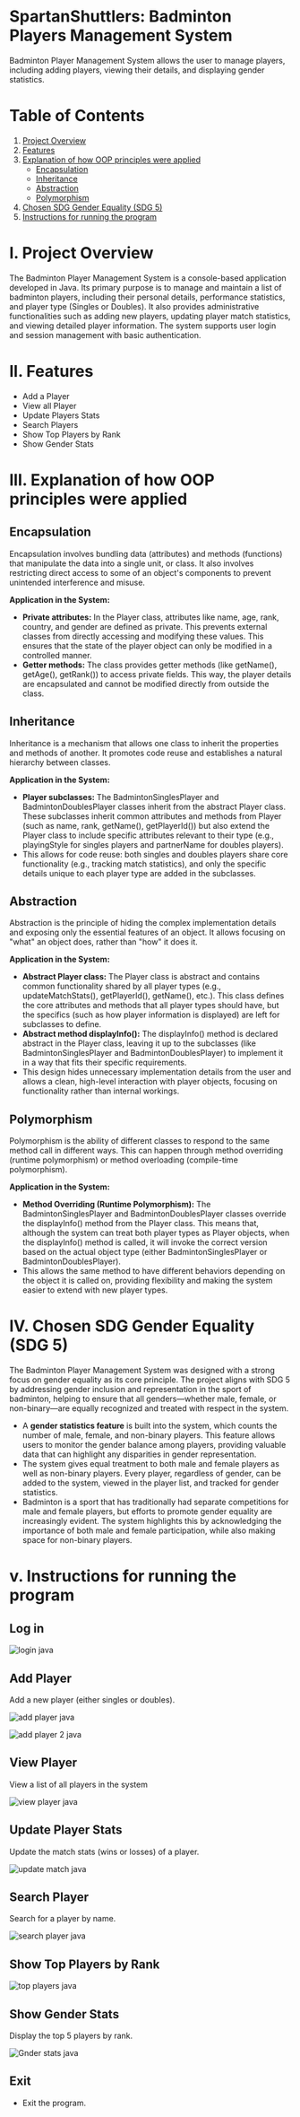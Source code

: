 # SpartanShuttlers: Badminton Players Management System

Badminton Player Management System allows the user to manage players, including adding players, viewing their details, and displaying gender statistics. 

# Table of Contents

1. [Project Overview](#project-overview)
2. [Features](#project-overview)
3. [Explanation of how OOP principles were applied](#explanation-of-how-oop-principles-were-applied)
   - [Encapsulation](#encapsulation)
   - [Inheritance](#inheritance)
   - [Abstraction](#abstraction)
   - [Polymorphism](#polymorphism)
4. [Chosen SDG Gender Equality (SDG 5)](#chosen-sdg-gender-equality-(sdg-5))
5. [Instructions for running the program](#instructions-for-running-the-program)

# l. Project Overview
The Badminton Player Management System is a console-based application developed in Java. Its primary purpose is to manage and maintain a list of badminton players, including their personal details, performance statistics, and player type (Singles or Doubles). It also provides administrative functionalities such as adding new players, updating player match statistics, and viewing detailed player information. The system supports user login and session management with basic authentication.

# ll. Features
- Add a Player
- View all Player
- Update Players Stats
- Search Players
- Show Top Players by Rank
- Show Gender Stats

# lll. Explanation of how OOP principles were applied

## Encapsulation
Encapsulation involves bundling data (attributes) and methods (functions) that manipulate the data into a single unit, or class. It also involves restricting direct access to some of an object's components to prevent unintended interference and misuse.

**Application in the System:**

- **Private attributes:** In the Player class, attributes like name, age, rank, country, and gender are defined as private. This prevents external classes from directly accessing and modifying these values. This ensures that the state of the player object can only be modified in a controlled manner.
- **Getter methods:** The class provides getter methods (like getName(), getAge(), getRank()) to access private fields. This way, the player details are encapsulated and cannot be modified directly from outside the class.

## Inheritance
Inheritance is a mechanism that allows one class to inherit the properties and methods of another. It promotes code reuse and establishes a natural hierarchy between classes.

**Application in the System:**

- **Player subclasses:** The BadmintonSinglesPlayer and BadmintonDoublesPlayer classes inherit from the abstract Player class. These subclasses inherit common attributes and methods from Player (such as name, rank, getName(), getPlayerId()) but also extend the Player class to include specific attributes relevant to their type (e.g., playingStyle for singles players and partnerName for doubles players).
- This allows for code reuse: both singles and doubles players share core functionality (e.g., tracking match statistics), and only the specific details unique to each player type are added in the subclasses.

## Abstraction
Abstraction is the principle of hiding the complex implementation details and exposing only the essential features of an object. It allows focusing on "what" an object does, rather than "how" it does it.

**Application in the System:**

- **Abstract Player class:** The Player class is abstract and contains common functionality shared by all player types (e.g., updateMatchStats(), getPlayerId(), getName(), etc.). This class defines the core attributes and methods that all player types should have, but the specifics (such as how player information is displayed) are left for subclasses to define.
- **Abstract method displayInfo():** The displayInfo() method is declared abstract in the Player class, leaving it up to the subclasses (like BadmintonSinglesPlayer and BadmintonDoublesPlayer) to implement it in a way that fits their specific requirements.
- This design hides unnecessary implementation details from the user and allows a clean, high-level interaction with player objects, focusing on functionality rather than internal workings.

## Polymorphism
Polymorphism is the ability of different classes to respond to the same method call in different ways. This can happen through method overriding (runtime polymorphism) or method overloading (compile-time polymorphism).

**Application in the System:**

- **Method Overriding (Runtime Polymorphism):** The BadmintonSinglesPlayer and BadmintonDoublesPlayer classes override the displayInfo() method from the Player class. This means that, although the system can treat both player types as Player objects, when the displayInfo() method is called, it will invoke the correct version based on the actual object type (either BadmintonSinglesPlayer or BadmintonDoublesPlayer).
- This allows the same method to have different behaviors depending on the object it is called on, providing flexibility and making the system easier to extend with new player types.

# lV. Chosen SDG Gender Equality (SDG 5)
The Badminton Player Management System was designed with a strong focus on gender equality as its core principle. The project aligns with SDG 5 by addressing gender inclusion and representation in the sport of badminton, helping to ensure that all genders—whether male, female, or non-binary—are equally recognized and treated with respect in the system.

- A **gender statistics feature** is built into the system, which counts the number of male, female, and non-binary players. This feature allows users to monitor the gender balance among players, providing valuable data that can highlight any disparities in gender representation.
- The system gives equal treatment to both male and female players as well as non-binary players. Every player, regardless of gender, can be added to the system, viewed in the player list, and tracked for gender statistics.
- Badminton is a sport that has traditionally had separate competitions for male and female players, but efforts to promote gender equality are increasingly evident. The system highlights this by acknowledging the importance of both male and female participation, while also making space for non-binary players.

# v. Instructions for running the program
## Log in

![login java](https://github.com/user-attachments/assets/0484331b-5afd-4db2-b61f-3488589c7afe)

## Add Player
Add a new player (either singles or doubles).

![add player java](https://github.com/user-attachments/assets/ed62c967-b597-434f-b060-5e33df00a5be)

![add player 2 java](https://github.com/user-attachments/assets/7c636273-e59e-482b-af6b-fbe5232cd353)


## View Player
View a list of all players in the system

![view player java](https://github.com/user-attachments/assets/a13557af-534d-47a7-9934-d5f476319872)

## Update Player Stats
Update the match stats (wins or losses) of a player.

![update match java](https://github.com/user-attachments/assets/659e2fa6-5215-4ae7-9bb6-272cfc4b8b5d)

## Search Player 
Search for a player by name.

![search player java](https://github.com/user-attachments/assets/dd07268a-a796-46fe-adef-fbbf2d160902)

## Show Top Players by Rank

![top players java](https://github.com/user-attachments/assets/77113538-9aa3-4c76-8e0a-b70573d53c63)

## Show Gender Stats
Display the top 5 players by rank.

![Gnder stats java](https://github.com/user-attachments/assets/d4fc9881-750c-473e-84c0-6c0f238c7a12)

## Exit
- Exit the program.
